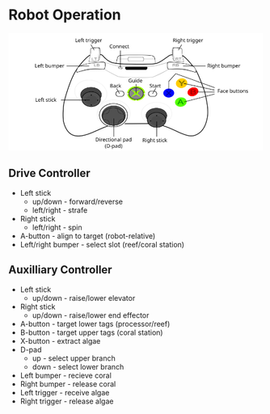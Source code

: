 # Robot Operation
<img src="360_controller.png" width="660px"/>

## Drive Controller
* Left stick
  * up/down - forward/reverse
  * left/right - strafe
* Right stick
  * left/right - spin
* A-button - align to target (robot-relative)
* Left/right bumper - select slot (reef/coral station)

## Auxilliary Controller
* Left stick
  * up/down - raise/lower elevator
* Right stick
  * up/down - raise/lower end effector
* A-button - target lower tags (processor/reef)
* B-button - target upper tags (coral station)
* X-button - extract algae
* D-pad
  * up - select upper branch
  * down - select lower branch
* Left bumper - recieve coral
* Right bumper - release coral
* Left trigger - receive algae
* Right trigger - release algae
